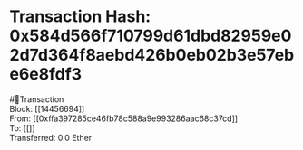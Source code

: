 
Transaction Hash: 0x584d566f710799d61dbd82959e02d7d364f8aebd426b0eb02b3e57ebe6e8fdf3
====================================================================================
  
#💸Transaction  
Block: [[14456694]]  
From: [[0xffa397285ce46fb78c588a9e993286aac68c37cd]]  
To: [[]]  
Transferred: 0.0 Ether
